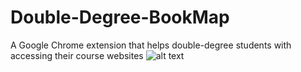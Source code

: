 # Double-Degree-BookMap
A Google Chrome extension that helps double-degree students with accessing their course websites
![alt text](Images/Fullscreen.png)

